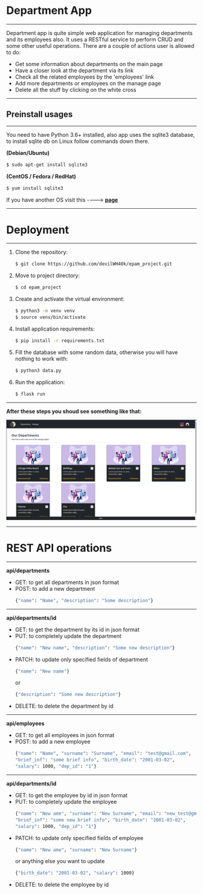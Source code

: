 # Department App

-------------
Department app is quite simple web application for managing departments and its employees also.
It uses a RESTful service to perform CRUD and some other useful operations. There are a couple
of actions user is allowed to do:
- Get some information about departments on the main page
- Have a closer look at the department via its link
- Check all the related employees by the 'employees' link
- Add more departments or employees on the manage page
- Delete all the stuff by clicking on the white cross
-------------

## Preinstall usages

-------------
You need to have Python 3.6+ installed, also app uses the sqlite3 database, to install sqlite db on
Linux follow commands down there.

**(Debian/Ubuntu)**
```sh
$ sudo apt-get install sqlite3
```
**(CentOS / Fedora / RedHat)**
```sh
$ yum install sqlite3
```

If you have another OS visit this ----> **[page]** 

-------------

# Deployment

-------------
1. Clone the repository:
    ```sh
    $ git clone https://github.com/devilWH40k/epam_project.git
    ```
2. Move to project directory:
    ```sh
    $ cd epam_project
    ```
3. Create and activate the virtual environment:
    ```sh
    $ python3 -m venv venv
    $ source venv/bin/activate
    ```
4. Install application requirements:
    ```sh
    $ pip install -r requirements.txt
    ```
5. Fill the database with some random data, otherwise you will have nothing to work with:
    ```sh
    $ python3 data.py
    ``` 
6. Run the application:
    ```sh
    $ flask run
    ```
   
-------------
**After these steps you shoud see something like that:**

![](https://github.com/devilWH40k/epam_project/blob/main/documentation/mockups/departments.png?raw=True)

-------------

# REST API operations

-------------
**api/departments**
- GET: to get all departments in json format
- POST: to add a new department
    ```sh
    {"name": "Name", "description": "Some description"}
    ```
-------------
**api/departments/id**
- GET: to get the department by its id in json format
- PUT: to completely update the department
    ```sh
    {"name": "New name", "description": "Some new description"}
    ```
- PATCH: to update only specified fields of department
    ```sh
    {"name": "New name"}
    ```
  or
    ```sh
    {"description": "Some new description"}
    ```
- DELETE: to delete the department by id
-------------
**api/employees**
- GET: to get all employees in json format
- POST: to add a new employee
    ```sh
    {"name": "Name", "surname": "Surname", "email": "test@gmail.com", 
    "brief_inf": "some brief info", "birth_date": "2001-03-02",
    "salary": 1000, "dep_id": "1"}
    ```
-------------
**api/departments/id**
- GET: to get the employee by id in json format
- PUT: to completely update the employee
    ```sh
    {"name": "New ame", "surname": "New Surname", "email": "new_test@gmail.com", 
    "brief_inf": "some new brief info", "birth_date": "2001-03-02",
    "salary": 1000, "dep_id": "1"}
    ```
- PATCH: to update only specified fields of employee
    ```sh
    {"name": "New ame", "surname": "New Surname"}
    ```
  or anything else you want to update
    ```sh
    {"birth_date": "2001-03-02", "salary": 1000}
    ```
- DELETE: to delete the employee by id


[page]: <https://www.servermania.com/kb/articles/install-sqlite/>